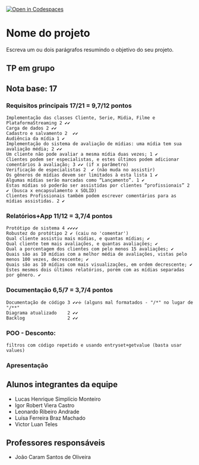 [![Open in Codespaces](https://classroom.github.com/assets/launch-codespace-f4981d0f882b2a3f0472912d15f9806d57e124e0fc890972558857b51b24a6f9.svg)](https://classroom.github.com/open-in-codespaces?assignment_repo_id=10680954)
# Nome do projeto
Escreva um ou dois parágrafos resumindo o objetivo do seu projeto.

## TP em grupo

## Nota base: 17

### Requisitos principais 17/21 =  9,7/12 pontos
	Implementação das classes Cliente, Serie, Midia, Filme e PlataformaStreaming 2 ✔✔
	Carga de dados 2 ✔✔
	Cadastro e salvamento 2  ✔✔
	Audiência da mídia 1 ✔
	Implementação do sistema de avaliação de mídias: uma mídia tem sua avaliação média; 2 ✔✔
	Um cliente não pode avaliar a mesma mídia duas vezes; 1 ✔
	Clientes podem ser especialistas, e estes últimos podem adicionar comentários à avaliação; 3 ✔✔ (if x parâmetro)
	Verificação de especialistas 2  ✔ (não muda no assistir)
	Os gêneros de mídias devem ser limitados à esta lista 1 ✔
	Algumas mídias serão marcadas como “Lançamento”. 1 ✔
	Estas mídias só poderão ser assistidas por clientes “profissionais” 2 ✔ (busca x encapsulamento x SOLID)
	Clientes Profissionais também podem escrever comentários para as mídias assistidas. 2 ✔
	

### Relatórios+App  11/12  = 3,7/4 pontos
	Protótipo de sistema 4 ✔✔✔✔
	Robustez do protótipo 2 ✔ (caiu no 'comentar')
	Qual cliente assistiu mais mídias, e quantas mídias; ✔
	Qual cliente tem mais avaliações, e quantas avaliações; ✔
	Qual a porcentagem dos clientes com pelo menos 15 avaliações; ✔
	Quais são as 10 mídias com a melhor média de avaliações, vistas pelo menos 100 vezes, decrescente; ✔
	Quais são as 10 mídias com mais visualizações, em ordem decrescente; ✔
	Estes mesmos dois últimos relatórios, porém com as mídias separadas por gênero. ✔
	
### Documentação 6,5/7  = 3,7/4 pontos  
	Documentação de código 3 ✔✔➗ (alguns mal formatados - "/*" no lugar de "/**"
	Diagrama atualizado    2 ✔✔
	Backlog 			   2 ✔✔
	
### POO - Desconto: 
	filtros com código repetido e usando entryset+getvalue (basta usar values)
	
### Apresentação

## Alunos integrantes da equipe

* Lucas Henrique Simplício Monteiro
* Igor Robert Viera Castro
* Leonardo Ribeiro Andrade
* Luísa Ferreira Braz Machado
* Victor Luan Teles

## Professores responsáveis

* João Caram Santos de Oliveira

